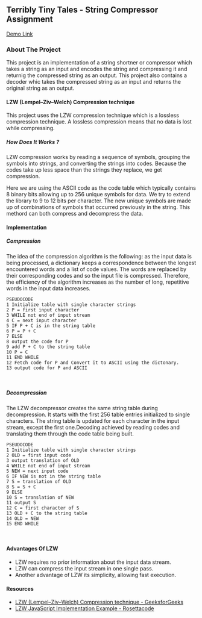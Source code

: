 ## Terribly Tiny Tales - String Compressor Assignment

<a href="https://vaidikkamde.github.io/Terribly-Tiny-Tales-String-Compressor-Assignment/" target="_blank">Demo Link</a>
### About The Project

This project is an implementation of a string shortner or compressor which takes a string as an input and encodes the string and compressing it and returnig the compressed string as an output. This project also contains a decoder whic takes the compressed string as an input and returns the original string as an output.

#### LZW (Lempel–Ziv–Welch) Compression technique

This project uses the LZW compression technique which is a lossless compression technique. A lossless compression means that no data is lost while compressing.

##### How Does It Works ?

LZW compression works by reading a sequence of symbols, grouping the symbols into strings, and converting the strings into codes. Because the codes take up less space than the strings they replace, we get compression.

Here we are using the ASCII code as the code table which typically contains 8 binary bits allowing up to 256 unique symbols for data. We try to extend the library to 9 to 12 bits per character. The new unique symbols are made up of combinations of symbols that occurred previously in the string. This methord can both compress and decompress the data.
</br>

#### Implementation

##### Compression

The idea of the compression algorithm is the following: as the input data is being processed, a dictionary keeps a correspondence between the longest encountered words and a list of code values. The words are replaced by their corresponding codes and so the input file is compressed. Therefore, the efficiency of the algorithm increases as the number of long, repetitive words in the input data increases.
```
PSEUDOCODE
1 Initialize table with single character strings
2 P = first input character
3 WHILE not end of input stream
4 C = next input character
5 IF P + C is in the string table
6 P = P + C
7 ELSE
8 output the code for P
9 add P + C to the string table
10 P = C
11 END WHILE
12 Fetch code for P and Convert it to ASCII using the dictonary.
13 output code for P and ASCII
```
</br>

##### Decompression

The LZW decompressor creates the same string table during decompression. It starts with the first 256 table entries initialized to single characters. The string table is updated for each character in the input stream, except the first one.Decoding achieved by reading codes and translating them through the code table being built.

```
PSEUDOCODE
1 Initialize table with single character strings
2 OLD = first input code
3 output translation of OLD
4 WHILE not end of input stream
5 NEW = next input code
6 IF NEW is not in the string table
7 S = translation of OLD
8 S = S + C
9 ELSE
10 S = translation of NEW
11 output S
12 C = first character of S
13 OLD + C to the string table
14 OLD = NEW
15 END WHILE
```
</br>

#### Advantages Of LZW

- LZW requires no prior information about the input data stream.
- LZW can compress the input stream in one single pass.
- Another advantage of LZW its simplicity, allowing fast execution.
  </br>

#### Resources

- [LZW (Lempel–Ziv–Welch) Compression technique - GeeksforGeeks](https://www.geeksforgeeks.org/lzw-lempel-ziv-welch-compression-technique/#:~:text=LZW%20Decompression,stream%2C%20except%20the%20first%20one.)
- [LZW JavaScript Implementation Example - Rosettacode](http://rosettacode.org/wiki/LZW_compression#JavaScript)
